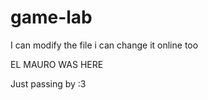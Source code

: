 # game-lab

I can modify the file
i can change it online too

EL MAURO WAS HERE

Just passing by :3

